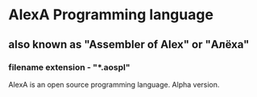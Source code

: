 # AlexA Programming language
## also known as "Assembler of Alex" or "Алёха"
###   filename extension  - "*.aospl"
AlexA is an open source programming language.
Alpha version.